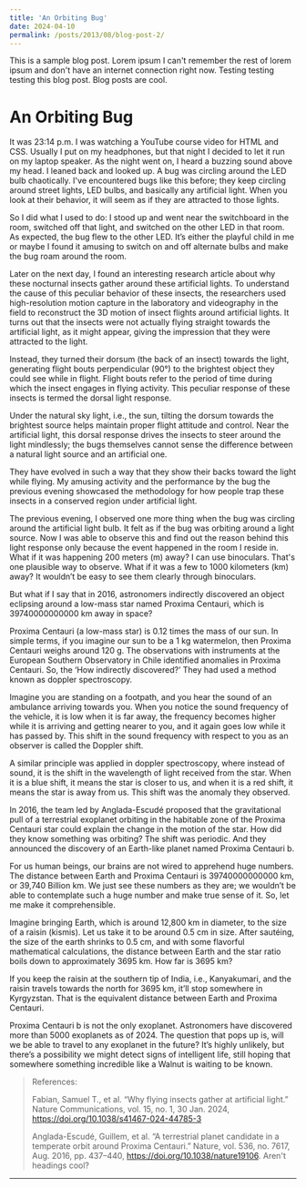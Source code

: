 ```yaml
---
title: 'An Orbiting Bug'
date: 2024-04-10
permalink: /posts/2013/08/blog-post-2/
---
```


This is a sample blog post. Lorem ipsum I can't remember the rest of lorem ipsum and don't have an internet connection right now. Testing testing testing this blog post. Blog posts are cool.

An Orbiting Bug
======

It was 23:14 p.m. I was watching a YouTube course video for HTML and CSS. Usually I put on my headphones, but that night I decided to let it run on my laptop speaker. As the night went on, I heard a buzzing sound above my head. I leaned back and looked up. A bug was circling around the LED bulb chaotically. I've encountered bugs like this before; they keep circling around street lights, LED bulbs, and basically any artificial light. When you look at their behavior, it will seem as if they are attracted to those lights. 

So I did what I used to do: I stood up and went near the switchboard in the room, switched off that light, and switched on the other LED in that room. As expected, the bug flew to the other LED. It’s either the playful child in me or maybe I found it amusing to switch on and off alternate bulbs and make the bug roam around the room. 

Later on the next day, I found an interesting research article about why these nocturnal insects gather around these artificial lights. To understand the cause of this peculiar behavior of these insects, the researchers used high-resolution motion capture in the laboratory and videography in the field to reconstruct the 3D motion of insect flights around artificial lights. It turns out that the insects were not actually flying straight towards the artificial light, as it might appear, giving the impression that they were attracted to the light. 

Instead, they turned their dorsum (the back of an insect) towards the light, generating flight bouts perpendicular (90°) to the brightest object they could see while in flight. Flight bouts refer to the period of time during which the insect engages in flying activity. This peculiar response of these insects is termed the dorsal light response.

Under the natural sky light, i.e., the sun, tilting the dorsum towards the brightest source helps maintain proper flight attitude and control. Near the artificial light, this dorsal response drives the insects to steer around the light mindlessly; the bugs themselves cannot sense the difference between a natural light source and an artificial one. 

They have evolved in such a way that they show their backs toward the light while flying. My amusing activity and the performance by the bug the previous evening showcased the methodology for how people trap these insects in a conserved region under artificial light. 

The previous evening, I observed one more thing when the bug was circling around the artificial light bulb. It felt as if the bug was orbiting around a light source. Now I was able to observe this and find out the reason behind this light response only because the event happened in the room I reside in. What if it was happening 200 meters (m) away? I can use binoculars. That's one plausible way to observe. What if it was a few to 1000 kilometers (km) away? It wouldn’t be easy to see them clearly through binoculars.

But what if I say that in 2016, astronomers indirectly discovered an object eclipsing around a low-mass star named Proxima Centauri, which is 39740000000000 km away in space?

Proxima Centauri (a low-mass star) is 0.12 times the mass of our sun. In simple terms, if you imagine our sun to be a 1 kg watermelon, then Proxima Centauri weighs around 120 g. The observations with instruments at the European Southern Observatory in Chile identified anomalies in Proxima Centauri. So, the ‘How indirectly discovered?’ They had used a method known as doppler spectroscopy. 

Imagine you are standing on a footpath, and you hear the sound of an ambulance arriving towards you. When you notice the sound frequency of the vehicle, it is low when it is far away, the frequency becomes higher while it is arriving and getting nearer to you, and it again goes low while it has passed by. This shift in the sound frequency with respect to you as an observer is called the Doppler shift. 

A similar principle was applied in doppler spectroscopy, where instead of sound, it is the shift in the wavelength of light received from the star. When it is a blue shift, it means the star is closer to us, and when it is a red shift, it means the star is away from us. This shift was the anomaly they observed. 

In 2016, the team led by Anglada-Escudé proposed that the gravitational pull of a terrestrial exoplanet orbiting in the habitable zone of the Proxima Centauri star could explain the change in the motion of the star. How did they know something was orbiting? The shift was periodic. And they announced the discovery of an Earth-like planet named Proxima Centauri b. 

For us human beings, our brains are not wired to apprehend huge numbers. The distance between Earth and Proxima Centauri is 39740000000000 km, or 39,740 Billion km. We just see these numbers as they are; we wouldn’t be able to contemplate such a huge number and make true sense of it. So, let me make it comprehensible. 

Imagine bringing Earth, which is around 12,800 km in diameter, to the size of a raisin (kismis). Let us take it to be around 0.5 cm in size. After sautéing, the size of the earth shrinks to 0.5 cm, and with some flavorful mathematical calculations, the distance between Earth and the star ratio boils down to approximately 3695 km. How far is 3695 km?

If you keep the raisin at the southern tip of India, i.e., Kanyakumari, and the raisin travels towards the north for 3695 km, it’ll stop somewhere in Kyrgyzstan. That is the equivalent distance between Earth and Proxima Centauri. 

Proxima Centauri b is not the only exoplanet. Astronomers have discovered more than 5000 exoplanets as of 2024. The question that pops up is, will we be able to travel to any exoplanet in the future? It’s highly unlikely, but there’s a possibility we might detect signs of intelligent life, still hoping that somewhere something incredible like a Walnut is waiting to be known. 




> References:
> 
> Fabian, Samuel T., et al. “Why flying insects gather at artificial light.” Nature Communications, vol. 15, no. 1, 30 Jan. 2024, https://doi.org/10.1038/s41467-024-44785-3
> 
> Anglada-Escudé, Guillem, et al. “A terrestrial planet candidate in a temperate orbit around Proxima Centauri.” Nature, vol. 536, no. 7617, Aug. 2016, pp. 437–440, https://doi.org/10.1038/nature19106. 
Aren't headings cool?

------
